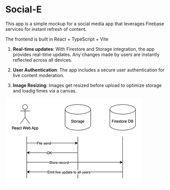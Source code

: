 # Social-E

This app is a simple mockup for a social media app that leverages Firebase services for instant refresh of content.

The frontend is built in React + TypeScript + Vite

1. **Real-time updates**: With Firestore and Storage integration, the app provides real-time updates. Any changes made by users are instantly reflected across all devices.

2. **User Authentication**: The app includes a secure user authentication for live content moderation.

3. **Image Resizing**: Images get resized before upload to optimize storage and loadig times via a canvas.

![Basic Flow Chart](./git-assets/basic-flow-chart.jpeg)
